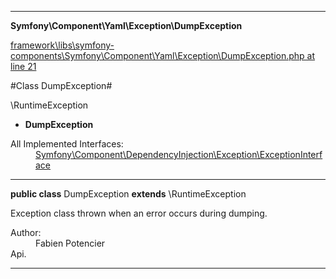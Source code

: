 

- - -

**Symfony\Component\Yaml\Exception\DumpException**


<a href="https://github.com/JeyDotC/Hirudo/blob/master/framework/libs/symfony-components/Symfony/Component/Yaml/Exception/DumpException.php#L21" target='_blank'>framework\libs\symfony-components\Symfony\Component\Yaml\Exception\DumpException.php at line 21</a>

#Class DumpException#

\RuntimeException
* **DumpException**


<dl>
<dt>All Implemented Interfaces:</dt>
<dd><a href="https://github.com/JeyDotC/Hirudo-docs/blob/master/Symfony/Component/DependencyInjection/Exception/ExceptionInterface.md">Symfony\Component\DependencyInjection\Exception\ExceptionInterface</a> </dd>
</dl>



- - -

<p><strong>public  class</strong> <span>DumpException</span>
<strong>extends</strong> \RuntimeException

</p>

<div class="comment" id="overview_description"><p>Exception class thrown when an error occurs during dumping.</p></div>

<dl>
<dt>Author:</dt>
<dd>Fabien Potencier <fabien@symfony.com></dd>
<dt>Api.</dt>
</dl>


- - -

